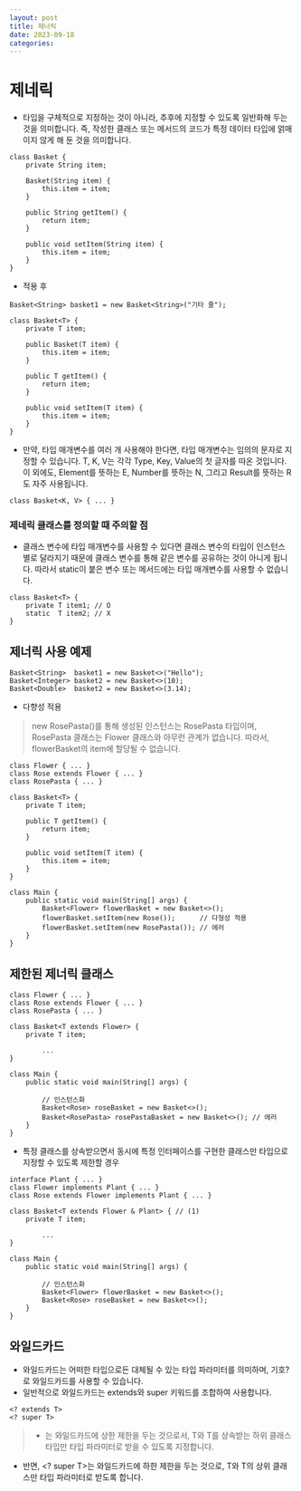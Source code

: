```yaml
---
layout: post
title: 제너릭
date: 2023-09-18
categories:
---
```


# 제네릭

* 타입을 구체적으로 지정하는 것이 아니라, 추후에 지정할 수 있도록 일반화해 두는 것을 의미합니다. 즉, 작성한 클래스 또는 메서드의 코드가 특정 데이터 타입에 얽매이지 않게 해 둔 것을 의미합니다.

```
class Basket {
    private String item;

    Basket(String item) {
        this.item = item;
    }

    public String getItem() {
        return item;
    }

    public void setItem(String item) {
        this.item = item;
    }
}
```

* 적용 후

```
Basket<String> basket1 = new Basket<String>("기타 줄");

class Basket<T> {
    private T item;

    public Basket(T item) {
        this.item = item;
    }

    public T getItem() {
        return item;
    }

    public void setItem(T item) {
        this.item = item;
    }
}
```

* 만약, 타입 매개변수를 여러 개 사용해야 한다면, 타입 매개변수는 임의의 문자로 지정할 수 있습니다. T, K, V는 각각 Type, Key, Value의 첫 글자를 따온 것입니다. 이 외에도, Element를 뜻하는 E, Number를 뜻하는 N, 그리고 Result를 뜻하는 R도 자주 사용됩니다.

```
class Basket<K, V> { ... }
```

### 제네릭 클래스를 정의할 때 주의할 점

* 클래스 변수에 타입 매개변수를 사용할 수 있다면 클래스 변수의 타입이 인스턴스 별로 달라지기 때문에 클래스 변수를 통해 같은 변수를 공유하는 것이 아니게 됩니다. 따라서 static이 붙은 변수 또는 메서드에는 타입 매개변수를 사용할 수 없습니다.

```
class Basket<T> {
	private T item1; // O 
	static  T item2; // X 
}
```

## 제너릭 사용 예제

```
Basket<String>  basket1 = new Basket<>("Hello");
Basket<Integer> basket2 = new Basket<>(10);
Basket<Double>  basket2 = new Basket<>(3.14);
```

* 다향성 적용
> new RosePasta()를 통해 생성된 인스턴스는 RosePasta 타입이며, RosePasta 클래스는 Flower 클래스와 아무런 관계가 없습니다. 따라서, flowerBasket의 item에 할당될 수 없습니다.

```
class Flower { ... }
class Rose extends Flower { ... }
class RosePasta { ... }

class Basket<T> {
    private T item;

    public T getItem() {
        return item;
    }

    public void setItem(T item) {
        this.item = item;
    }
}

class Main {
    public static void main(String[] args) {
        Basket<Flower> flowerBasket = new Basket<>();
        flowerBasket.setItem(new Rose());      // 다형성 적용
        flowerBasket.setItem(new RosePasta()); // 에러
    }
}
```

## 제한된 제너릭 클래스

```
class Flower { ... }
class Rose extends Flower { ... }
class RosePasta { ... }

class Basket<T extends Flower> {
    private T item;
	
		...
}

class Main {
    public static void main(String[] args) {
    
        // 인스턴스화 
        Basket<Rose> roseBasket = new Basket<>();
        Basket<RosePasta> rosePastaBasket = new Basket<>(); // 에러
    }
}
```

* 특정 클래스를 상속받으면서 동시에 특정 인터페이스를 구현한 클래스만 타입으로 지정할 수 있도록 제한할 경우

```
interface Plant { ... }
class Flower implements Plant { ... }
class Rose extends Flower implements Plant { ... }

class Basket<T extends Flower & Plant> { // (1)
    private T item;
	
		...
}

class Main {
    public static void main(String[] args) {

        // 인스턴스화 
        Basket<Flower> flowerBasket = new Basket<>();
        Basket<Rose> roseBasket = new Basket<>();
    }
}
```

## 와일드카드

* 와일드카드는 어떠한 타입으로든 대체될 수 있는 타입 파라미터를 의미하며, 기호?로 와일드카드를 사용할 수 있습니다.
* 일반적으로 와일드카드는 extends와 super 키워드를 조합하여 사용합니다.

```
<? extends T>
<? super T>
```

> * <? extends T>는 와일드카드에 상한 제한을 두는 것으로서, T와 T를 상속받는 하위 클래스 타입만 타입 파라미터로 받을 수 있도록 지정합니다. <br>
* 반면, <? super T>는 와일드카드에 하한 제한을 두는 것으로, T와 T의 상위 클래스만 타입 파라미터로 받도록 합니다.




